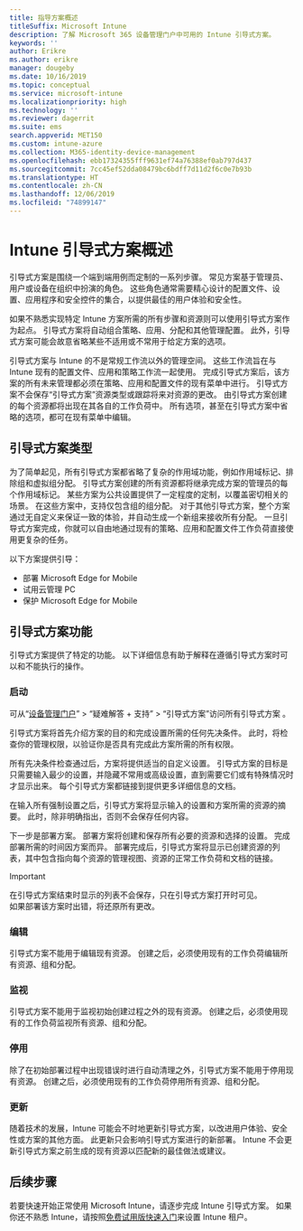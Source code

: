 ```yaml
---
title: 指导方案概述
titleSuffix: Microsoft Intune
description: 了解 Microsoft 365 设备管理门户中可用的 Intune 引导式方案。
keywords: ''
author: Erikre
ms.author: erikre
manager: dougeby
ms.date: 10/16/2019
ms.topic: conceptual
ms.service: microsoft-intune
ms.localizationpriority: high
ms.technology: ''
ms.reviewer: dagerrit
ms.suite: ems
search.appverid: MET150
ms.custom: intune-azure
ms.collection: M365-identity-device-management
ms.openlocfilehash: ebb17324355fff9631ef74a76388ef0ab797d437
ms.sourcegitcommit: 7cc45ef52dda08479bc6bdff7d11d2f6c0e7b93b
ms.translationtype: HT
ms.contentlocale: zh-CN
ms.lasthandoff: 12/06/2019
ms.locfileid: "74899147"
---
```

# <a name="intune-guided-scenarios-overview"></a>Intune 引导式方案概述 

引导式方案是围绕一个端到端用例而定制的一系列步骤。 常见方案基于管理员、用户或设备在组织中扮演的角色。 这些角色通常需要精心设计的配置文件、设置、应用程序和安全控件的集合，以提供最佳的用户体验和安全性。    

如果不熟悉实现特定 Intune 方案所需的所有步骤和资源则可以使用引导式方案作为起点。 引导式方案将自动组合策略、应用、分配和其他管理配置。 此外，引导式方案可能会故意省略某些不适用或不常用于给定方案的选项。 

引导式方案与 Intune 的不是常规工作流以外的管理空间。 这些工作流旨在与 Intune 现有的配置文件、应用和策略工作流一起使用。 完成引导式方案后，该方案的所有未来管理都必须在策略、应用和配置文件的现有菜单中进行。 引导式方案不会保存“引导式方案”资源类型或跟踪将来对资源的更改。 由引导式方案创建的每个资源都将出现在其各自的工作负荷中。 所有选项，甚至在引导式方案中省略的选项，都可在现有菜单中编辑。  

## <a name="types-of-guided-scenarios"></a>引导式方案类型 

为了简单起见，所有引导式方案都省略了复杂的作用域功能，例如作用域标记、排除组和虚拟组分配。 引导式方案创建的所有资源都将继承完成方案的管理员的每个作用域标记。 某些方案为公共设置提供了一定程度的定制，以覆盖密切相关的场景。 在这些方案中，支持仅包含组的组分配。 对于其他引导式方案，整个方案通过无自定义来保证一致的体验，并自动生成一个新组来接收所有分配。 一旦引导式方案完成，你就可以自由地通过现有的策略、应用和配置文件工作负荷直接使用更复杂的任务。  

以下方案提供引导： 
- 部署 Microsoft Edge for Mobile 
- 试用云管理 PC
- 保护 Microsoft Edge for Mobile 

## <a name="guided-scenario-functionality"></a>引导式方案功能 

引导式方案提供了特定的功能。 以下详细信息有助于解释在遵循引导式方案时可以和不能执行的操作。

### <a name="launching"></a>启动  

可从“[设备管理门户](https://devicemanagement.microsoft.com)” > “疑难解答 + 支持” > “引导式方案”访问所有引导式方案    。 

引导式方案将首先介绍方案的目的和完成设置所需的任何先决条件。 此时，将检查你的管理权限，以验证你是否具有完成此方案所需的所有权限。  

所有先决条件检查通过后，方案将提供适当的自定义设置。 引导式方案的目标是只需要输入最少的设置，并隐藏不常用或高级设置，直到需要它们或有特殊情况时才显示出来。 每个引导式方案都链接到提供更多详细信息的文档。 

在输入所有强制设置之后，引导式方案将显示输入的设置和方案所需的资源的摘要。 此时，除非明确指出，否则不会保存任何内容。

下一步是部署方案。 部署方案将创建和保存所有必要的资源和选择的设置。 完成部署所需的时间因方案而异。 部署完成后，引导式方案将显示已创建资源的列表，其中包含指向每个资源的管理视图、资源的正常工作负荷和文档的链接。 

> [!IMPORTANT]
> 在引导式方案结束时显示的列表不会保存，只在引导式方案打开时可见。  
如果部署该方案时出错，将还原所有更改。 

### <a name="editing"></a>编辑 

引导式方案不能用于编辑现有资源。 创建之后，必须使用现有的工作负荷编辑所有资源、组和分配。

### <a name="monitoring"></a>监视 

引导式方案不能用于监视初始创建过程之外的现有资源。 创建之后，必须使用现有的工作负荷监视所有资源、组和分配。 

### <a name="retiring"></a>停用 

除了在初始部署过程中出现错误时进行自动清理之外，引导式方案不能用于停用现有资源。 创建之后，必须使用现有的工作负荷停用所有资源、组和分配。 

### <a name="updating"></a>更新

随着技术的发展，Intune 可能会不时地更新引导式方案，以改进用户体验、安全性或方案的其他方面。 此更新只会影响引导式方案进行的新部署。 Intune 不会更新引导式方案之前生成的现有资源以匹配新的最佳做法或建议。  

## <a name="next-steps"></a>后续步骤

若要快速开始正常使用 Microsoft Intune，请逐步完成 Intune 引导式方案。 如果你还不熟悉 Intune，请按照[免费试用版快速入门](free-trial-sign-up.md)来设置 Intune 租户。
